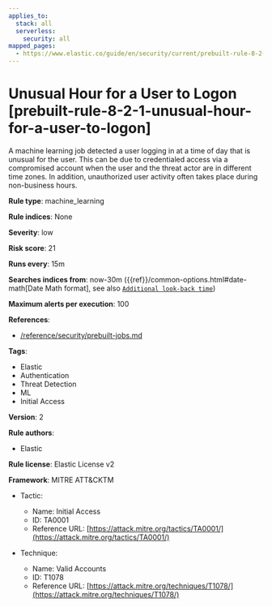 ```yaml
---
applies_to:
  stack: all
  serverless:
    security: all
mapped_pages:
  - https://www.elastic.co/guide/en/security/current/prebuilt-rule-8-2-1-unusual-hour-for-a-user-to-logon.html
---
```


# Unusual Hour for a User to Logon [prebuilt-rule-8-2-1-unusual-hour-for-a-user-to-logon]

A machine learning job detected a user logging in at a time of day that is unusual for the user. This can be due to credentialed access via a compromised account when the user and the threat actor are in different time zones. In addition, unauthorized user activity often takes place during non-business hours.

**Rule type**: machine_learning

**Rule indices**: None

**Severity**: low

**Risk score**: 21

**Runs every**: 15m

**Searches indices from**: now-30m ({{ref}}/common-options.html#date-math[Date Math format], see also [`Additional look-back time`](docs-content://solutions/security/detect-and-alert/create-detection-rule.md#rule-schedule))

**Maximum alerts per execution**: 100

**References**:

* [/reference/security/prebuilt-jobs.md](/reference/prebuilt-jobs.md)

**Tags**:

* Elastic
* Authentication
* Threat Detection
* ML
* Initial Access

**Version**: 2

**Rule authors**:

* Elastic

**Rule license**: Elastic License v2

**Framework**: MITRE ATT&CKTM

* Tactic:

    * Name: Initial Access
    * ID: TA0001
    * Reference URL: [https://attack.mitre.org/tactics/TA0001/](https://attack.mitre.org/tactics/TA0001/)

* Technique:

    * Name: Valid Accounts
    * ID: T1078
    * Reference URL: [https://attack.mitre.org/techniques/T1078/](https://attack.mitre.org/techniques/T1078/)


